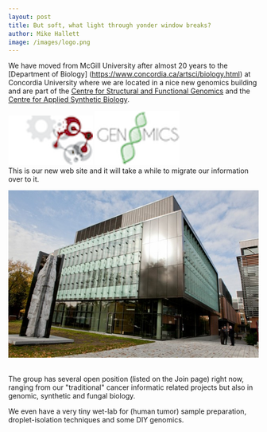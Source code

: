 ```yaml
---
layout: post
title: But soft, what light through yonder window breaks?
author: Mike Hallett
image: /images/logo.png
---
```



We have moved from McGill University after almost 20 years to the
[Department of Biology] (https://www.concordia.ca/artsci/biology.html)
at Concordia University where we are located in a nice new genomics building and are part of the [Centre for Structural and Functional Genomics](https://www.concordia.ca/research/genomics.html) and the [Centre for Applied Synthetic Biology](https://www.concordia.ca/research/casb.html). 

<img class="pull-left" src="/images/casb.png">
<img class="pull-center" src="/images/csfg.png">

<br>
This is our new web site and it will take a while to migrate our information over to it.

<a href="https://goo.gl/maps/BvTPPcvn4wN2"><img class="pull-center" src="/images/ge-building.jpg"/></a>


<br>
The group has several open position (listed on the Join page) right now, ranging from our "traditional" cancer informatic related projects but also in genomic, synthetic and fungal biology. 

We even have a very tiny wet-lab for (human tumor) sample preparation, droplet-isolation techniques and some DIY genomics.

<br>

